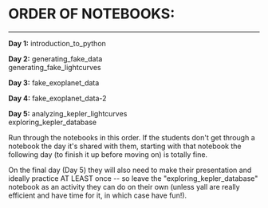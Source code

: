 
# ORDER OF NOTEBOOKS:
-------------------

**Day 1:**  introduction_to_python

**Day 2:**  generating_fake_data  
        generating_fake_lightcurves
		
**Day 3:**  fake_exoplanet_data

**Day 4:**  fake_exoplanet_data-2

**Day 5:**  analyzing_kepler_lightcurves  
        exploring_kepler_database
		
		
Run through the notebooks in this order.  If the students don't get through a notebook the day it's shared with them, starting with that notebook the following day (to finish it up before moving on) is totally fine.

On the final day (Day 5) they will also need to make their presentation and ideally practice AT LEAST once -- so leave the "exploring_kepler_database" notebook as an activity they can do on their own (unless yall are really efficient and have time for it, in which case have fun!).


